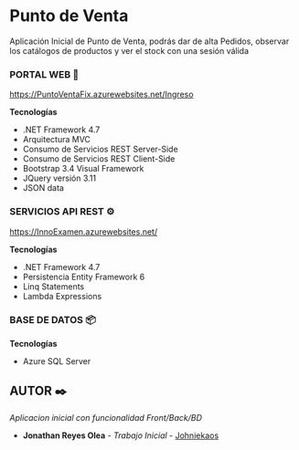 
# Punto de Venta

Aplicación Inicial de Punto de Venta, podrás dar de alta Pedidos, observar los catálogos de productos y ver el stock con una sesión válida

### PORTAL WEB 🚀

https://PuntoVentaFix.azurewebsites.net/Ingreso

**Tecnologías**
* .NET Framework 4.7
* Arquitectura MVC
* Consumo de Servicios REST Server-Side
* Consumo de Servicios REST Client-Side
* Bootstrap 3.4 Visual Framework
* JQuery versión 3.11 
* JSON data

### SERVICIOS API REST ⚙️
https://InnoExamen.azurewebsites.net/

**Tecnologías**
* .NET Framework 4.7
* Persistencia Entity Framework 6
* Linq Statements
* Lambda Expressions
	
### BASE DE DATOS 📦
**Tecnologías**
* Azure SQL Server
	
## AUTOR ✒️

_Aplicacion inicial con funcionalidad Front/Back/BD_

* **Jonathan Reyes Olea** - *Trabajo Inicial* - [Johniekaos](https://github.com/johniekaos)	
	
	


